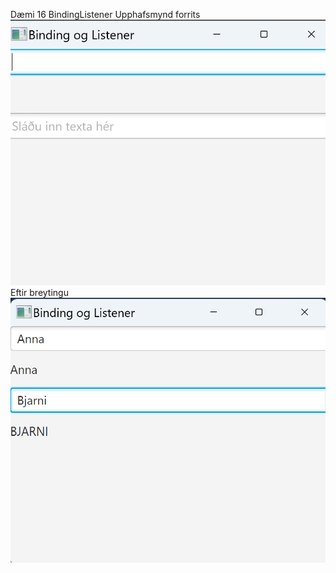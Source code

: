 Dæmi 16 BindingListener
Upphafsmynd forrits 
![Upphafsmynd ](Myndir/Mynd1.png)
Eftir breytingu
![Upphafsmynd ](Myndir/Mynd2.png)